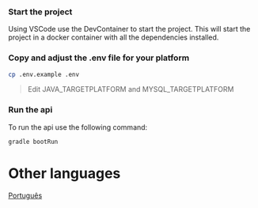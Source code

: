 ### Start the project

Using VSCode use the DevContainer to start the project. This will start the project in a docker container with all the dependencies installed.

### Copy and adjust the .env file for your platform

```bash
cp .env.example .env
```

> Edit JAVA_TARGETPLATFORM and MYSQL_TARGETPLATFORM


### Run the api

To run the api use the following command:

```bash
gradle bootRun
```

# Other languages

[Português](Readme-pt-br.md)
